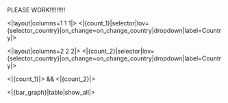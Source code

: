 PLEASE WORK!!!!!!!!!


<|layout|columns=1 1 1|> <|{count_1}|selector|lov={selector_country}|on_change=on_change_country|dropdown|label=Country|>

<|layout|columns=2 2 2|> <|{count_2}|selector|lov={selector_country}|on_change=on_change_country|dropdown|label=Country|>

<|{count_1}|> && <|{count_2}|>

<|{bar_graph}|table|show_all|>

<!-- <|{test}|table|show_all|> -->
